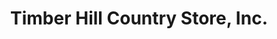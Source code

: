 ---
title: "Timber Hill Country Store, Inc."
url: /rougemont/timber-hill-country-store-inc/
shop: Lebensmittel
---